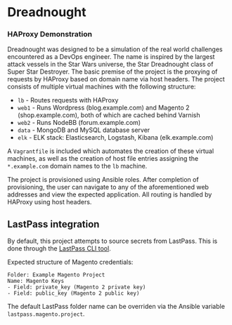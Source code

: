 # Dreadnought

### HAProxy Demonstration

Dreadnought was designed to be a simulation of the real world challenges encountered as a DevOps engineer.
The name is inspired by the largest attack vessels in the Star Wars universe, the Star Dreadnought class of Super Star Destroyer.
The basic premise of the project is the proxying of requests by HAProxy based on domain name via host headers.
The project consists of multiple virtual machines with the following structure:

* `lb` - Routes requests with HAProxy
* `web1` - Runs Wordpress (blog.example.com) and Magento 2 (shop.example.com), both of which are cached behind Varnish
* `web2` - Runs NodeBB (forum.example.com)
* `data` - MongoDB and MySQL database server
* `elk` - ELK stack: Elasticsearch, Logstash, Kibana (elk.example.com)

A `Vagrantfile` is included which automates the creation of these virtual machines, as well as the creation of host file entries assigning the `*.example.com` domain names to the `lb` machine.

The project is provisioned using Ansible roles. After completion of provisioning, the user can navigate to any of the aforementioned web addresses and view the expected application. All routing is handled by HAProxy using host headers.

## LastPass integration

By default, this project attempts to source secrets from LastPass. This is done
through the [LastPass CLI tool](https://github.com/lastpass/lastpass-cli).

Expected structure of Magento credentials:
```
Folder: Example Magento Project
Name: Magento Keys
- Field: private_key (Magento 2 private key)
- Field: public_key (Magento 2 public key)
```
The default LastPass folder name can be overriden via the Ansible variable `lastpass.magento.project`.
